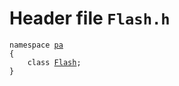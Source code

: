 # Header file `Flash.h`<a id="Flash.h"></a>

<pre><code class="language-cpp">namespace <a href='doc_Rect.md#Rect.h'>pa</a>
{
    class <a href='doc_Flash.md#Flash.h'>Flash</a>;
}</code></pre>
